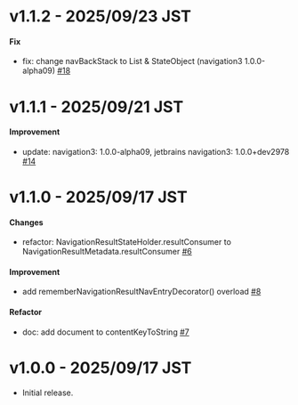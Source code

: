 # v1.1.2 - 2025/09/23 JST

#### Fix

* fix: change navBackStack to List<T> & StateObject (navigation3 1.0.0-alpha09) [#18](https://github.com/irgaly/compose-navigation3-resultstate/pull/18)

# v1.1.1 - 2025/09/21 JST

#### Improvement

* update: navigation3: 1.0.0-alpha09, jetbrains navigation3: 1.0.0+dev2978 [#14](https://github.com/irgaly/compose-navigation3-resultstate/pull/14)

# v1.1.0 - 2025/09/17 JST

#### Changes

* refactor: NavigationResultStateHolder.resultConsumer to
  NavigationResultMetadata.resultConsumer [#6](https://github.com/irgaly/compose-navigation3-resultstate/pull/6)

#### Improvement

* add rememberNavigationResultNavEntryDecorator()
  overload [#8](https://github.com/irgaly/compose-navigation3-resultstate/pull/8)

#### Refactor

* doc: add document to
  contentKeyToString [#7](https://github.com/irgaly/compose-navigation3-resultstate/pull/7)

# v1.0.0 - 2025/09/17 JST

* Initial release.
